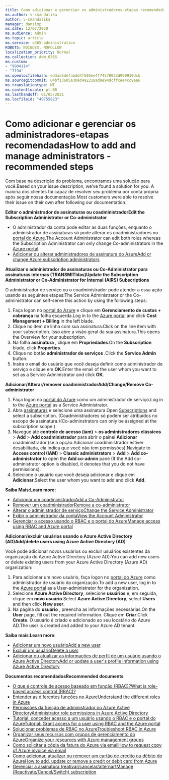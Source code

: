```yaml
---
title: Como adicionar e gerenciar os administradores-etapas recomendadas
ms.author: v-smandalika
author: v-smandalika
manager: dansimp
ms.date: 12/07/2020
ms.audience: Admin
ms.topic: article
ms.service: o365-administration
ROBOTS: NOINDEX, NOFOLLOW
localization_priority: Normal
ms.collection: Adm_O365
ms.custom:
- "9004114"
- "7194"
ms.openlocfilehash: ed3aa5defabdd4f505ee4f74570023d990910dcb
ms.sourcegitcommit: 04bf13605a30ad4a2218ad9e94dcffcee4cc9aa6
ms.translationtype: MT
ms.contentlocale: pt-BR
ms.lasthandoff: 01/05/2021
ms.locfileid: "49755823"
---
```

# <a name="how-to-add-and-manage-administrators---recommended-steps"></a><span data-ttu-id="6b29e-102">Como adicionar e gerenciar os administradores-etapas recomendadas</span><span class="sxs-lookup"><span data-stu-id="6b29e-102">How to add and manage administrators - recommended steps</span></span>

<span data-ttu-id="6b29e-103">Com base na descrição do problema, encontramos uma solução para você.</span><span class="sxs-lookup"><span data-stu-id="6b29e-103">Based on your issue description, we’ve found a solution for you.</span></span> <span data-ttu-id="6b29e-104">A maioria dos clientes foi capaz de resolver seu problema por conta própria após seguir nossa documentação.</span><span class="sxs-lookup"><span data-stu-id="6b29e-104">Most customers were able to resolve their issue on their own after following our documentation.</span></span>

<span data-ttu-id="6b29e-105">**Editar o administrador de assinaturas ou coadministrador**</span><span class="sxs-lookup"><span data-stu-id="6b29e-105">**Edit the Subscription Administrator or Co-administrator**</span></span>

- <span data-ttu-id="6b29e-106">O administrador da conta pode editar as duas funções, enquanto o administrador de assinaturas só pode alterar os coadministradores no [portal do Azure](https://ms.portal.azure.com/#home).</span><span class="sxs-lookup"><span data-stu-id="6b29e-106">The Account Administrator can edit both roles whereas the Subscription Administrator can only change Co-administrators in the [Azure portal](https://ms.portal.azure.com/#home).</span></span>
- [<span data-ttu-id="6b29e-107">Adicionar ou alterar administradores de assinatura do Azure</span><span class="sxs-lookup"><span data-stu-id="6b29e-107">Add or change Azure subscription administrators</span></span>](https://docs.microsoft.com/azure/cost-management-billing/manage/add-change-subscription-administrator)

<span data-ttu-id="6b29e-108">**Atualizar o administrador de assinaturas ou Co-Administrator para assinaturas internas (TRANSMITIdas)**</span><span class="sxs-lookup"><span data-stu-id="6b29e-108">**Update the Subscription Administrator or Co-Administrator for Internal (AIRS) Subscriptions**</span></span>

<span data-ttu-id="6b29e-109">O administrador de serviço ou o coadministrador pode atender a essa ação usando as seguintes etapas:</span><span class="sxs-lookup"><span data-stu-id="6b29e-109">The Service Administrator or the Co-administrator can self-serve this action by using the following steps:</span></span>

1. <span data-ttu-id="6b29e-110">Faça logon no [portal do Azure](https://ms.portal.azure.com/#home) e clique em **Gerenciamento de custos + cobrança** na folha esquerda.</span><span class="sxs-lookup"><span data-stu-id="6b29e-110">Log in to the [Azure portal](https://ms.portal.azure.com/#home) and click **Cost Management + Billing** in the left blade.</span></span>
2. <span data-ttu-id="6b29e-111">Clique no item de linha com sua assinatura.</span><span class="sxs-lookup"><span data-stu-id="6b29e-111">Click on the line item with your subscription.</span></span> <span data-ttu-id="6b29e-112">Isso abre a visão geral da sua assinatura.</span><span class="sxs-lookup"><span data-stu-id="6b29e-112">This opens the Overview for your subscription.</span></span>
3. <span data-ttu-id="6b29e-113">Na folha **assinatura** , clique em **Propriedades**.</span><span class="sxs-lookup"><span data-stu-id="6b29e-113">On the **Subscription** blade, click **Properties**.</span></span> 
4. <span data-ttu-id="6b29e-114">Clique no botão **administrador de serviços** .</span><span class="sxs-lookup"><span data-stu-id="6b29e-114">Click the **Service Admin** button.</span></span>
5. <span data-ttu-id="6b29e-115">Insira o email do usuário que você deseja definir como administrador de serviço e clique em **OK**.</span><span class="sxs-lookup"><span data-stu-id="6b29e-115">Enter the email of the user whom you want to set as a Service Administrator and click **OK**.</span></span>

<span data-ttu-id="6b29e-116">**Adicionar/Alterar/remover coadministrador**</span><span class="sxs-lookup"><span data-stu-id="6b29e-116">**Add/Change/Remove Co-administrator**</span></span>

1. <span data-ttu-id="6b29e-117">Faça logon no [portal do Azure](https://ms.portal.azure.com/#home) como um administrador de serviço.</span><span class="sxs-lookup"><span data-stu-id="6b29e-117">Log in to the [Azure portal](https://ms.portal.azure.com/#home) as a Service Administrator.</span></span>
2. <span data-ttu-id="6b29e-118">Abra [assinaturas](https://ms.portal.azure.com/#blade/Microsoft_Azure_Billing/SubscriptionsBlade) e selecione uma assinatura.</span><span class="sxs-lookup"><span data-stu-id="6b29e-118">Open [Subscriptions](https://ms.portal.azure.com/#blade/Microsoft_Azure_Billing/SubscriptionsBlade) and select a subscription.</span></span> <span data-ttu-id="6b29e-119">(Coadministradores só podem ser atribuídos no escopo de assinatura.)</span><span class="sxs-lookup"><span data-stu-id="6b29e-119">(Co-adminstrators can only be assigned at the subscription scope.)</span></span>
3. <span data-ttu-id="6b29e-120">Navegue até **controle de acesso (iam)**  >  **os administradores clássicos**  >  **Add**  >  **Add coadministrador** para abrir o painel **Adicionar** coadministrador (se a opção Adicionar coadministrador estiver desabilitada, ela indica que você não tem permissões).</span><span class="sxs-lookup"><span data-stu-id="6b29e-120">Navigate to **Access control (IAM)** > **Classic administrators** > **Add** > **Add co-administrator** to open the **Add co-admin** pane (If the Add co-administrator option is disabled, it denotes that you do not have permissions).</span></span>
4. <span data-ttu-id="6b29e-121">Selecione o usuário que você deseja adicionar e clique em **Adicionar**.</span><span class="sxs-lookup"><span data-stu-id="6b29e-121">Select the user whom you want to add and click **Add**.</span></span>

<span data-ttu-id="6b29e-122">**Saiba Mais:**</span><span class="sxs-lookup"><span data-stu-id="6b29e-122">**Learn more:**</span></span>
- [<span data-ttu-id="6b29e-123">Adicionar um coadministrador</span><span class="sxs-lookup"><span data-stu-id="6b29e-123">Add a Co-Administrator</span></span>](https://docs.microsoft.com/azure/role-based-access-control/classic-administrators)
- [<span data-ttu-id="6b29e-124">Remover um coadministrador</span><span class="sxs-lookup"><span data-stu-id="6b29e-124">Remove a co-administrator</span></span>](https://docs.microsoft.com/azure/role-based-access-control/classic-administrators)
- [<span data-ttu-id="6b29e-125">Alterar o administrador de serviço</span><span class="sxs-lookup"><span data-stu-id="6b29e-125">Change the Service Administrator</span></span>](https://docs.microsoft.com/azure/role-based-access-control/classic-administrators)
- [<span data-ttu-id="6b29e-126">Exibir o administrador da conta</span><span class="sxs-lookup"><span data-stu-id="6b29e-126">View the Account Administrator</span></span>](https://docs.microsoft.com/azure/role-based-access-control/classic-administrators)
- [<span data-ttu-id="6b29e-127">Gerenciar o acesso usando o RBAC e o portal do Azure</span><span class="sxs-lookup"><span data-stu-id="6b29e-127">Manage access using RBAC and Azure portal</span></span>](https://docs.microsoft.com/azure/role-based-access-control/role-assignments-portal)

<span data-ttu-id="6b29e-128">**Adicionar/excluir usuários usando o Azure Active Directory (AD)**</span><span class="sxs-lookup"><span data-stu-id="6b29e-128">**Add/delete users using Azure Active Directory (AD)**</span></span>

<span data-ttu-id="6b29e-129">Você pode adicionar novos usuários ou excluir usuários existentes da organização do Azure Active Directory (Azure AD):</span><span class="sxs-lookup"><span data-stu-id="6b29e-129">You can add new users or delete existing users from your Azure Active Directory (Azure AD) organization:</span></span>

1. <span data-ttu-id="6b29e-130">Para adicionar um novo usuário, faça logon no [portal do Azure](https://ms.portal.azure.com/#home) como administrador de usuário da organização.</span><span class="sxs-lookup"><span data-stu-id="6b29e-130">To add a new user, log in to the [Azure portal](https://ms.portal.azure.com/#home) as a User-administrator for the organization.</span></span>
2. <span data-ttu-id="6b29e-131">Selecione **Azure Active Directory**, selecione **usuários** e, em seguida, clique em **novo usuário**.</span><span class="sxs-lookup"><span data-stu-id="6b29e-131">Select **Azure Active Directory**, select **Users** and then click **New user**.</span></span>
3. <span data-ttu-id="6b29e-132">Na página do **usuário** , preencha as informações necessárias.</span><span class="sxs-lookup"><span data-stu-id="6b29e-132">On the **User** page, fill out the required information.</span></span> <span data-ttu-id="6b29e-133">Clique em **Criar**.</span><span class="sxs-lookup"><span data-stu-id="6b29e-133">Click **Create**.</span></span> <span data-ttu-id="6b29e-134">O usuário é criado e adicionado ao seu locatário do Azure AD.</span><span class="sxs-lookup"><span data-stu-id="6b29e-134">The user is created and added to your Azure AD tenant.</span></span>

<span data-ttu-id="6b29e-135">**Saiba mais**:</span><span class="sxs-lookup"><span data-stu-id="6b29e-135">**Learn more**:</span></span>

- [<span data-ttu-id="6b29e-136">Adicionar um novo usuário</span><span class="sxs-lookup"><span data-stu-id="6b29e-136">Add a new user</span></span>](https://docs.microsoft.com/azure/active-directory/fundamentals/add-users-azure-active-directory)
- [<span data-ttu-id="6b29e-137">Excluir um usuário</span><span class="sxs-lookup"><span data-stu-id="6b29e-137">Delete a user</span></span>](https://docs.microsoft.com/azure/active-directory/fundamentals/add-users-azure-active-directory)
- [<span data-ttu-id="6b29e-138">Adicionar ou atualizar as informações de perfil de um usuário usando o Azure Active Directory</span><span class="sxs-lookup"><span data-stu-id="6b29e-138">Add or update a user's profile information using Azure Active Directory</span></span>](https://docs.microsoft.com/azure/active-directory/fundamentals/active-directory-users-profile-azure-portal)

<span data-ttu-id="6b29e-139">**Documentos recomendados**</span><span class="sxs-lookup"><span data-stu-id="6b29e-139">**Recommended documents**</span></span>

- [<span data-ttu-id="6b29e-140">O que é controle de acesso baseado em função (RBAC)?</span><span class="sxs-lookup"><span data-stu-id="6b29e-140">What is role-based access control (RBAC)?</span></span>](https://docs.microsoft.com/azure/role-based-access-control/overview)
- [<span data-ttu-id="6b29e-141">Entender as diferentes funções no Azure</span><span class="sxs-lookup"><span data-stu-id="6b29e-141">Understand the different roles in Azure</span></span>](https://docs.microsoft.com/azure/role-based-access-control/rbac-and-directory-admin-roles)
- [<span data-ttu-id="6b29e-142">Permissões da função de administrador no Azure Active Directory</span><span class="sxs-lookup"><span data-stu-id="6b29e-142">Administrator role permissions in Azure Active Directory</span></span>](https://docs.microsoft.com/azure/active-directory/roles/permissions-reference)
- [<span data-ttu-id="6b29e-143">Tutorial: conceder acesso a um usuário usando o RBAC e o portal do Azure</span><span class="sxs-lookup"><span data-stu-id="6b29e-143">Tutorial: Grant access for a user using RBAC and the Azure portal</span></span>](https://docs.microsoft.com/azure/role-based-access-control/quickstart-assign-role-user-portal)
- [<span data-ttu-id="6b29e-144">Solucionar problemas de RBAC no Azure</span><span class="sxs-lookup"><span data-stu-id="6b29e-144">Troubleshoot RBAC in Azure</span></span>](https://docs.microsoft.com/azure/role-based-access-control/troubleshooting)
- [<span data-ttu-id="6b29e-145">Organizar seus recursos com grupos de gerenciamento do Azure</span><span class="sxs-lookup"><span data-stu-id="6b29e-145">Organize your resources with Azure management groups</span></span>](https://docs.microsoft.com/azure/governance/management-groups/overview)
- [<span data-ttu-id="6b29e-146">Como solicitar a cópia da fatura do Azure via email</span><span class="sxs-lookup"><span data-stu-id="6b29e-146">How to request copy of Azure invoice via email</span></span>](https://azure.microsoft.com/en-us/blog/azure-email-invoices/)
- [<span data-ttu-id="6b29e-147">Como adicionar, atualizar ou remover um cartão de crédito ou débito do Azure</span><span class="sxs-lookup"><span data-stu-id="6b29e-147">How to add, update or remove a credit or debit card from Azure</span></span>](https://docs.microsoft.com/azure/cost-management-billing/manage/change-credit-card)
- [<span data-ttu-id="6b29e-148">Gerenciar a assinatura (reativar/cancelar/alternar)</span><span class="sxs-lookup"><span data-stu-id="6b29e-148">Manage (Reactivate/Cancel/Switch) subscription</span></span>](https://docs.microsoft.com/azure/cost-management-billing/manage/subscription-disabled)



